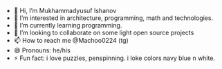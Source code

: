 - 👋 Hi, I’m Mukhammadyusuf Ishanov
- 👀 I’m interested in architecture, programming, math and technologies.
- 🌱 I’m currently learning programming.
- 💞️ I’m looking to collaborate on some light open source projects
- 📫 How to reach me @Machoo0224 (tg)
- 😄 Pronouns: he/his
- ⚡ Fun fact: i love puzzles, penspinning. i loke colors navy blue n white. 

<!---
MukhammadyusufIshanov/MukhammadyusufIshanov is a ✨ special ✨ repository because its `README.md` (this file) appears on your GitHub profile.
You can click the Preview link to take a look at your changes.
--->
